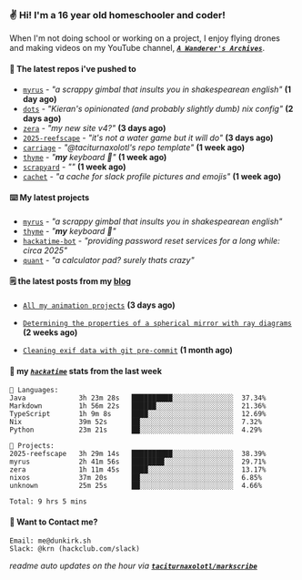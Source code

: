 ### ✌️ Hi! I'm a 16 year old homeschooler and coder!

When I'm not doing school or working on a project, I enjoy flying drones and making videos on my YouTube channel, [**_`A Wanderer's Archives`_**](https://youtube.com/@wanderer.archives).

#### 👷 The latest repos i've pushed to

- [`myrus`](https://github.com/taciturnaxolotl/myrus) - _"a scrappy gimbal that insults you in shakespearean english"_ **(1 day ago)**
- [`dots`](https://github.com/taciturnaxolotl/dots) - _"Kieran's opinionated (and probably slightly dumb) nix config"_ **(2 days ago)**
- [`zera`](https://github.com/taciturnaxolotl/zera) - _"my new site v4?"_ **(3 days ago)**
- [`2025-reefscape`](https://github.com/df1317/2025-reefscape) - _"it's not a water game but it will do"_ **(3 days ago)**
- [`carriage`](https://github.com/taciturnaxolotl/carriage) - _"@taciturnaxolotl's repo template"_ **(1 week ago)**
- [`thyme`](https://github.com/taciturnaxolotl/thyme) - _"**my** keyboard 🫶"_ **(1 week ago)**
- [`scrapyard`](https://github.com/hackclub/scrapyard) - _""_ **(1 week ago)**
- [`cachet`](https://github.com/taciturnaxolotl/cachet) - _"a cache for slack profile pictures and emojis"_ **(1 week ago)**

#### ⌨️ My latest projects

- [`myrus`](https://github.com/taciturnaxolotl/myrus) - _"a scrappy gimbal that insults you in shakespearean english"_
- [`thyme`](https://github.com/taciturnaxolotl/thyme) - _"**my** keyboard 🫶"_
- [`hackatime-bot`](https://github.com/taciturnaxolotl/hackatime-bot) - _"providing password reset services for a long while: circa 2025"_
- [`quant`](https://github.com/taciturnaxolotl/quant) - _"a calculator pad? surely thats crazy"_

#### 🗒️ the latest posts from my [blog](https://dunkirk.sh)

- [`All my animation projects`](https://dunkirk.sh/blog/my-animations/) **(3 days ago)**

- [`Determining the properties of a spherical mirror with ray diagrams`](https://dunkirk.sh/blog/spherical-ray-diagrams/) **(2 weeks ago)**

- [`Cleaning exif data with git pre-commit`](https://dunkirk.sh/blog/remove-exif-git-hook/) **(1 month ago)**



#### 📡 my [_`hackatime`_](https://waka.hackclub.com) stats from the last week

```text
💾 Languages:
Java             3h 23m 28s   ██████████░░░░░░░░░░░░░░░  37.34%
Markdown         1h 56m 22s   ██████░░░░░░░░░░░░░░░░░░░  21.36%
TypeScript       1h 9m 8s     ████░░░░░░░░░░░░░░░░░░░░░  12.69%
Nix              39m 52s      ██░░░░░░░░░░░░░░░░░░░░░░░  7.32%
Python           23m 21s      ██░░░░░░░░░░░░░░░░░░░░░░░  4.29%

💼 Projects:
2025-reefscape   3h 29m 14s   ██████████░░░░░░░░░░░░░░░  38.39%
myrus            2h 41m 56s   ████████░░░░░░░░░░░░░░░░░  29.71%
zera             1h 11m 45s   ████░░░░░░░░░░░░░░░░░░░░░  13.17%
nixos            37m 20s      ██░░░░░░░░░░░░░░░░░░░░░░░  6.85%
unknown          25m 25s      ██░░░░░░░░░░░░░░░░░░░░░░░  4.66%

Total: 9 hrs 5 mins
```

#### 📮 Want to Contact me?

```text
Email: me@dunkirk.sh
Slack: @krn (hackclub.com/slack)
```

_readme auto updates on the hour via [**`taciturnaxolotl/markscribe`**](https://github.com/taciturnaxolotl/markscribe)_
